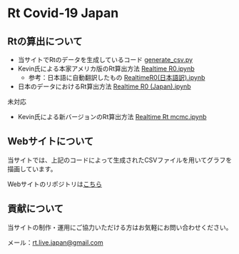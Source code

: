 # Rt Covid-19 Japan

## Rtの算出について

* 当サイトでRtのデータを生成しているコード [generate_csv.py](generate_csv.py)
* Kevin氏による本家アメリカ版のRt算出方法 [Realtime R0.ipynb](Realtime%20R0.ipynb)
    * 参考：日本語に自動翻訳したもの [RealtimeR0(日本語訳).ipynb](Realtime%20R0%20(%E6%97%A5%E6%9C%AC%E8%AA%9E%E8%A8%B3).ipynb)
* 日本のデータにおけるRt算出方法 [Realtime R0 (Japan).ipynb](Realtime%20R0%20(Japan).ipynb)

未対応
* Kevin氏による新バージョンのRt算出方法 [Realtime Rt mcmc.ipynb](Realtime%20Rt%20mcmc.ipynb)

## Webサイトについて
当サイトでは、上記のコードによって生成されたCSVファイルを用いてグラフを描画しています。

Webサイトのリポジトリは[こちら](https://github.com/yutaro-t/rt-live-japan-site)

## 貢献について
当サイトの制作・運用にご協力いただける方はお気軽にお問い合わせください。

メール：rt.live.japan@gmail.com
